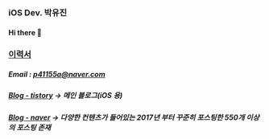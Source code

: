 ### iOS Dev. 박유진
#### Hi there 👋

### [이력서](https://youjean.tistory.com/28)

##### Email : p41155a@naver.com
##### [Blog - tistory](https://youjean.tistory.com/) -> 메인 블로그(iOS 용)
##### [Blog - naver](https://blog.naver.com/p41155a) -> 다양한 컨텐츠가 들어있는 2017년 부터 꾸준히 포스팅한 550개 이상의 포스팅 존재

<!--
**p41155a/p41155a** is a ✨ _special_ ✨ repository because its `README.md` (this file) appears on your GitHub profile.

Here are some ideas to get you started:

- 🔭 I’m currently working on ...
- 🌱 I’m currently learning ...
- 👯 I’m looking to collaborate on ...
- 🤔 I’m looking for help with ...
- 💬 Ask me about ...
- 📫 How to reach me: ...
- 😄 Pronouns: ...
- ⚡ Fun fact: ...
-->
